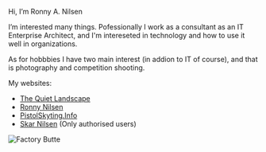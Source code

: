 Hi, I’m Ronny A. Nilsen

I’m interested many things. Pofessionally I work as a consultant as an IT Enterprise Architect, and I'm intereseted in technology and how to use it well in organizations.

As for hobbbies I have two main interest (in addion to IT of course), and that is photography and competition shooting.

My websites:

- [The Quiet Landscape](https://www.ronnynilsen.com/)
- [Ronny Nilsen](https://www.ronnynilsen.net/)
- [PistolSkyting.Info](https://www.pistolskyting.info/)
- [Skar Nilsen](https://www.skar-nilsen.com/) (Only authorised users)

![Factory Butte](https://www.ronnynilsen.com/pictures/large/20181101-8140-Pano.jpg)

<!---
ronnynilsen/ronnynilsen is a ✨ special ✨ repository because its `README.md` (this file) appears on your GitHub profile.
You can click the Preview link to take a look at your changes.
--->

